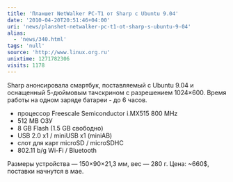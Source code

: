 ```yaml
---
title: 'Планшет NetWalker PC-T1 от Sharp с Ubuntu 9.04'
date: '2010-04-20T20:51:46+04:00'
uri: 'news/planshet-netwalker-pc-t1-ot-sharp-s-ubuntu-9-04'
alias: 
  - 'news/340.html'
tags: 'null'
source: 'http://www.linux.org.ru'
unixtime: 1271782306
visits: 1178
---
```

Sharp анонсировала смартбук, поставляемый с Ubuntu 9.04 и оснащенный 5-дюймовым тачскрином с разрешением 1024×600. Время работы на одном заряде батареи - до 6 часов.

*   процессор Freescale Semiconductor i.MX515 800 MHz
*   512 MB ОЗУ
*   8 GB Flash (1.5 GB свободно)
*   USB 2.0 x1 / miniUSB x1 (miniAB)
*   слот для карт microSD / microSDHC
*   802.11 b/g Wi-Fi / Bluetooth

Размеры устройства — 150×90×21,3 мм, вес — 280 г. Цена: ~660$, поставки начнутся в мае.

